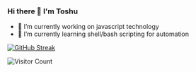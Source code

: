 ### Hi there 👋 I'm Toshu
- 🔭 I’m currently working on javascript technology
- 🌱 I’m currently learning shell/bash scripting for automation

<!--
**toshunigam/toshunigam** is a ✨ _special_ ✨ repository because its `README.md` (this file) appears on your GitHub profile.

Here are some ideas to get you started:

- 🔭 I’m currently working on ...
- 🌱 I’m currently learning ...
- 👯 I’m looking to collaborate on ...
- 🤔 I’m looking for help with ...
- 💬 Ask me about ...
- 📫 How to reach me: ...
- 😄 Pronouns: ...
- ⚡ Fun fact: ...
-->

[![GitHub Streak](https://github-readme-streak-stats.herokuapp.com?user=toshunigam)](https://git.io/streak-stats)

![Visitor Count](https://profile-counter.glitch.me/toshunigam/count.svg)
